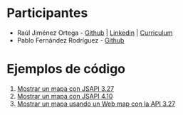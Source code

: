 # Participantes

* Raúl Jiménez Ortega - [Github](http://www.github.com/hhkaos) | [Linkedin](http://es.linkedin.com/in/jimenezortegaraul) | [Curriculum](https://hhkaos.github.io)
* Pablo Fernández Rodríguez - [Github](https://github.com/pablo-ferro)

# Ejemplos de código

1. [Mostrar un mapa con JSAPI 3.27](./code-samples/sample1.html)
2. [Mostrar un mapa con JSAPI 4.10](./code-samples/sample2.html)
3. [Mostrar un mapa usando un Web map con la API 3.27](./code-samples/sample3.html)
